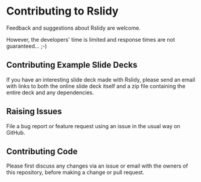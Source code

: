 
# Contributing to Rslidy

Feedback and suggestions about Rslidy are welcome.

However, the developers' time is limited and response times are not
guaranteed... ;-)



## Contributing Example Slide Decks

If you have an interesting slide deck made with Rslidy, please send an
email with links to both the online slide deck itself and a zip file
containing the entire deck and any dependencies.


## Raising Issues

File a bug report or feature request using an issue in the usual way
on GitHub.


## Contributing Code

Please first discuss any changes via an issue or email with the owners
of this repository, before making a change or pull request.

